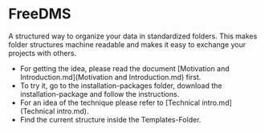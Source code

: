 # FreeDMS
A structured way to organize your data in standardized folders. 
This makes folder structures machine readable and makes it easy to exchange your projects with others.

  * For getting the idea, please read the document [Motivation and Introduction.md](Motivation and Introduction.md) first.
  * To try it, go to the installation-packages folder, download the installation-package and follow the instructions.
  * For an idea of the technique please refer to [Technical intro.md](Technical intro.md).
  * Find the current structure inside the Templates-Folder.

